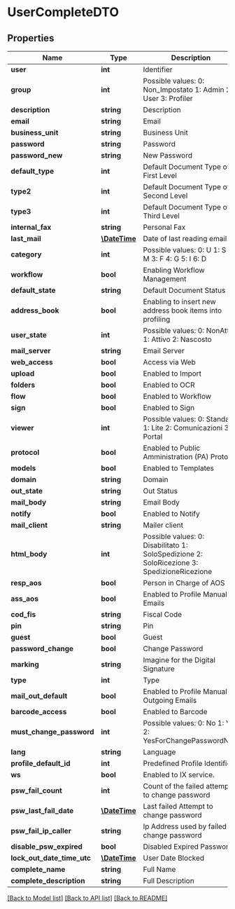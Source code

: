 # UserCompleteDTO

## Properties
Name | Type | Description | Notes
------------ | ------------- | ------------- | -------------
**user** | **int** | Identifier | [optional] 
**group** | **int** | Possible values:  0: Non_Impostato  1: Admin  2: User  3: Profiler | [optional] 
**description** | **string** | Description | [optional] 
**email** | **string** | Email | [optional] 
**business_unit** | **string** | Business Unit | [optional] 
**password** | **string** | Password | [optional] 
**password_new** | **string** | New Password | [optional] 
**default_type** | **int** | Default Document Type of First Level | [optional] 
**type2** | **int** | Default Document Type of Second Level | [optional] 
**type3** | **int** | Default Document Type of Third Level | [optional] 
**internal_fax** | **string** | Personal Fax | [optional] 
**last_mail** | [**\DateTime**](\DateTime.md) | Date of last reading email | [optional] 
**category** | **int** | Possible values:  0: U  1: S  2: M  3: F  4: G  5: I  6: D | [optional] 
**workflow** | **bool** | Enabling Workflow Management | [optional] 
**default_state** | **string** | Default Document Status | [optional] 
**address_book** | **bool** | Enabling to insert new address book items into profiling | [optional] 
**user_state** | **int** | Possible values:  0: NonAttivo  1: Attivo  2: Nascosto | [optional] 
**mail_server** | **string** | Email Server | [optional] 
**web_access** | **bool** | Access via Web | [optional] 
**upload** | **bool** | Enabled to Import | [optional] 
**folders** | **bool** | Enabled to OCR | [optional] 
**flow** | **bool** | Enabled to Workflow | [optional] 
**sign** | **bool** | Enabled to Sign | [optional] 
**viewer** | **int** | Possible values:  0: Standard  1: Lite  2: Comunicazioni  3: Portal | [optional] 
**protocol** | **bool** | Enabled to Public Amministration (PA) Protocol | [optional] 
**models** | **bool** | Enabled to Templates | [optional] 
**domain** | **string** | Domain | [optional] 
**out_state** | **string** | Out Status | [optional] 
**mail_body** | **string** | Email Body | [optional] 
**notify** | **bool** | Enabled to Notify | [optional] 
**mail_client** | **string** | Mailer client | [optional] 
**html_body** | **int** | Possible values:  0: Disabilitato  1: SoloSpedizione  2: SoloRicezione  3: SpedizioneRicezione | [optional] 
**resp_aos** | **bool** | Person in Charge of AOS | [optional] 
**ass_aos** | **bool** | Enabled to Profile Manual Emails | [optional] 
**cod_fis** | **string** | Fiscal Code | [optional] 
**pin** | **string** | Pin | [optional] 
**guest** | **bool** | Guest | [optional] 
**password_change** | **bool** | Change Password | [optional] 
**marking** | **string** | Imagine for the Digital Signature | [optional] 
**type** | **int** | Type | [optional] 
**mail_out_default** | **bool** | Enabled to Profile Manual Outgoing Emails | [optional] 
**barcode_access** | **bool** | Enabled to Barcode | [optional] 
**must_change_password** | **int** | Possible values:  0: No  1: Yes  2: YesForChangePasswordNew | [optional] 
**lang** | **string** | Language | [optional] 
**profile_default_id** | **int** | Predefined Profile Identifier | [optional] 
**ws** | **bool** | Enabled to IX service. | [optional] 
**psw_fail_count** | **int** | Count of the failed attempts to change password | [optional] 
**psw_last_fail_date** | [**\DateTime**](\DateTime.md) | Last failed Attempt to change password | [optional] 
**psw_fail_ip_caller** | **string** | Ip Address used by failed change password | [optional] 
**disable_psw_expired** | **bool** | Disabled Expired Password | [optional] 
**lock_out_date_time_utc** | [**\DateTime**](\DateTime.md) | User Date Blocked | [optional] 
**complete_name** | **string** | Full Name | [optional] 
**complete_description** | **string** | Full Description | [optional] 

[[Back to Model list]](../README.md#documentation-for-models) [[Back to API list]](../README.md#documentation-for-api-endpoints) [[Back to README]](../README.md)



